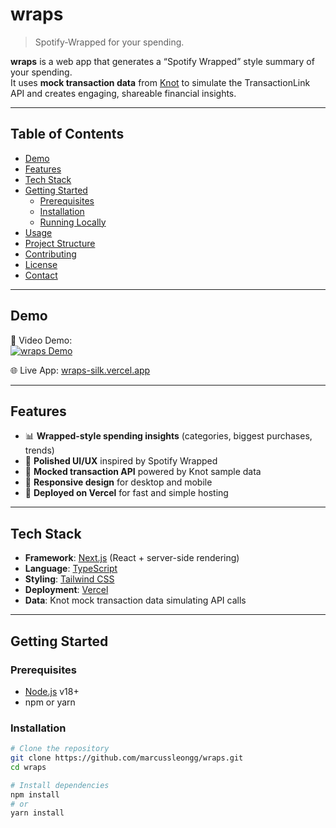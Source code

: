 # wraps

> Spotify-Wrapped for your spending.  

**wraps** is a web app that generates a “Spotify Wrapped” style summary of your spending.  
It uses **mock transaction data** from [Knot](https://www.knotapi.com/) to simulate the TransactionLink API and creates engaging, shareable financial insights.

---

## Table of Contents

- [Demo](#demo)  
- [Features](#features)  
- [Tech Stack](#tech-stack)  
- [Getting Started](#getting-started)  
  - [Prerequisites](#prerequisites)  
  - [Installation](#installation)  
  - [Running Locally](#running-locally)  
- [Usage](#usage)  
- [Project Structure](#project-structure)  
- [Contributing](#contributing)  
- [License](#license)  
- [Contact](#contact)  

---

## Demo

🎥 Video Demo:  
[![wraps Demo](https://img.youtube.com/vi/JVFDvl8jZe4/0.jpg)](https://youtu.be/JVFDvl8jZe4)  

🌐 Live App: [wraps-silk.vercel.app](https://wraps-silk.vercel.app)

---

## Features

- 📊 **Wrapped-style spending insights** (categories, biggest purchases, trends)  
- 🎨 **Polished UI/UX** inspired by Spotify Wrapped  
- 🔄 **Mocked transaction API** powered by Knot sample data  
- 📱 **Responsive design** for desktop and mobile  
- 🚀 **Deployed on Vercel** for fast and simple hosting  

---

## Tech Stack

- **Framework**: [Next.js](https://nextjs.org/) (React + server-side rendering)  
- **Language**: [TypeScript](https://www.typescriptlang.org/)  
- **Styling**: [Tailwind CSS](https://tailwindcss.com/)  
- **Deployment**: [Vercel](https://vercel.com/)  
- **Data**: Knot mock transaction data simulating API calls  

---

## Getting Started

### Prerequisites

- [Node.js](https://nodejs.org/) v18+  
- npm or yarn  

### Installation

```bash
# Clone the repository
git clone https://github.com/marcussleongg/wraps.git
cd wraps

# Install dependencies
npm install
# or
yarn install
